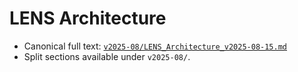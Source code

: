 # LENS Architecture

- Canonical full text: [`v2025-08/LENS_Architecture_v2025-08-15.md`](v2025-08/LENS_Architecture_v2025-08-15.md)
- Split sections available under `v2025-08/`.
